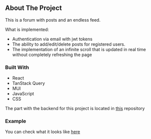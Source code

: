 ## About The Project

This is a forum with posts and an endless feed.

What is implemented:

- Authentication via email with jwt tokens
- The ability to add/edit/delete posts for registered users.
- The implementation of an infinite scroll that is updated in real time without completely refreshing the page

### Built With

- React
- TanStack Query
- MUI
- JavaScript
- CSS

The part with the backend for this project is located in [this](https://github.com/Kadgar782/Study-Backend) repository

### Example

You can check what it looks like [here](https://zap-hazel.vercel.app/)
